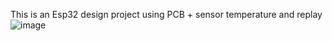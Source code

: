 This is an Esp32 design project using PCB + sensor temperature and replay
![image](https://github.com/user-attachments/assets/9ce139db-61ae-4b12-9c0b-ec816b27ee70)
